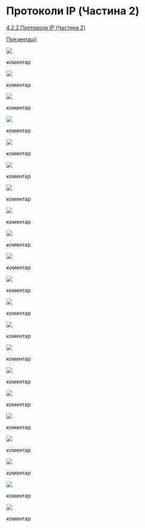 # Протоколи IP (Частина 2)

[4.2.2.Протоколи IP (Частина 2)](http://youtu.be/Y3ZSEr06vLI)

[Презентації](https://drive.google.com/file/d/119YKQi1m9CTDlNOXTiWOcJzW6Y8_DBUu/view?usp=sharing)

![](4_2_2/Слайд2.PNG)

коментар

![](4_2_2/Слайд3.PNG)

коментар

![](4_2_2/Слайд4.PNG)

коментар

![](4_2_2/Слайд5.PNG)

коментар

![](4_2_2/Слайд6.PNG)

коментар

![](4_2_2/Слайд7.PNG)

коментар

![](4_2_2/Слайд8.PNG)

коментар

![](4_2_2/Слайд9.PNG)

коментар

![](4_2_2/Слайд10.PNG)

коментар

![](4_2_2/Слайд11.PNG)

коментар

![](4_2_2/Слайд12.PNG)

коментар

![](4_2_2/Слайд13.PNG)

коментар

![](4_2_2/Слайд14.PNG)

коментар

![](4_2_2/Слайд15.PNG)

коментар

![](4_2_2/Слайд16.PNG)

коментар

![](4_2_2/Слайд17.PNG)

коментар

![](4_2_2/Слайд18.PNG)

коментар

![](4_2_2/Слайд19.PNG)

коментар

![](4_2_2/Слайд20.PNG)

коментар

![](4_2_2/Слайд21.PNG)

коментар

![](4_2_2/Слайд22.PNG)

коментар